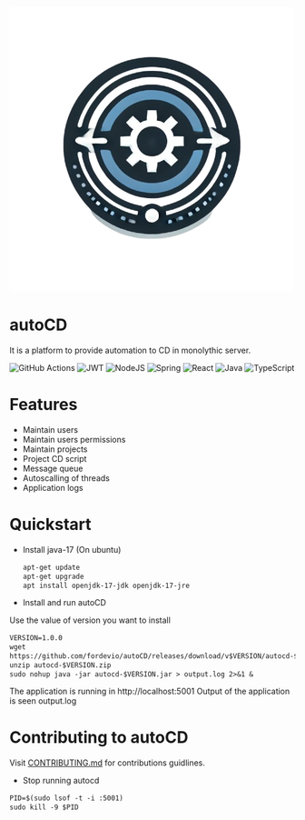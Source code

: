 ![Logo](assets/autocd-logo.png)

# autoCD
It is a platform to provide automation to CD in monolythic server.

![GitHub Actions](https://img.shields.io/badge/github%20actions-%232671E5.svg?style=for-the-badge&logo=githubactions&logoColor=white)
![JWT](https://img.shields.io/badge/JWT-black?style=for-the-badge&logo=JSON%20web%20tokens)
![NodeJS](https://img.shields.io/badge/node.js-6DA55F?style=for-the-badge&logo=node.js&logoColor=white)
![Spring](https://img.shields.io/badge/spring-%236DB33F.svg?style=for-the-badge&logo=spring&logoColor=white)
![React](https://img.shields.io/badge/react-%2320232a.svg?style=for-the-badge&logo=react&logoColor=%2361DAFB)
![Java](https://img.shields.io/badge/java-%23ED8B00.svg?style=for-the-badge&logo=openjdk&logoColor=white)
![TypeScript](https://img.shields.io/badge/typescript-%23007ACC.svg?style=for-the-badge&logo=typescript&logoColor=white)

# Features
 - Maintain users
 - Maintain users permissions
 - Maintain projects
 - Project CD script
 - Message queue
 - Autoscalling of threads 
 - Application logs

 # Quickstart

 - Install java-17
   (On ubuntu)

   ```
   apt-get update
   apt-get upgrade
   apt install openjdk-17-jdk openjdk-17-jre
   ```

- Install and run autoCD

Use the value of version you want to install

```
VERSION=1.0.0
wget https://github.com/fordevio/autoCD/releases/download/v$VERSION/autocd-$VERSION.zip
unzip autocd-$VERSION.zip
sudo nohup java -jar autocd-$VERSION.jar > output.log 2>&1 &
```
The application is running in http://localhost:5001
Output of the application is seen output.log

# Contributing to autoCD
 Visit [CONTRIBUTING.md](./docs/CONTRIBUTING.md) for contributions guidlines. 

- Stop running autocd

```
PID=$(sudo lsof -t -i :5001)
sudo kill -9 $PID
```